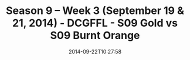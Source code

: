 ---
title: Season 9 – Week 3 (September 19 & 21, 2014) - DCGFFL - S09 Gold vs S09 Burnt
  Orange
teams-score:
- team: _teams/s09-gold.md
  score:
- team: _teams/s09-burnt-orange.md
  score: 19
mvp: 'Gold: Baxter O''Brien / B. Orange: Jacob Willis'
game-ball: N/A
season: 9
week: 3
date: '2014-09-22T10:27:58'
pageid: 1825-4457-vs-4453
---